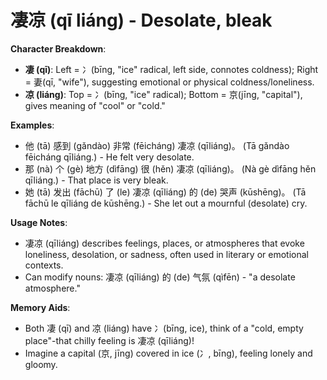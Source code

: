# **凄凉 (qī liáng) - Desolate, bleak**

**Character Breakdown**:  
- **凄 (qī)**: Left = 冫(bīng, "ice" radical, left side, connotes coldness); Right = 妻(qī, "wife"), suggesting emotional or physical coldness/loneliness.  
- **凉 (liáng)**: Top = 冫(bīng, "ice" radical); Bottom = 京(jīng, "capital"), gives meaning of "cool" or "cold."

**Examples**:  
- 他 (tā) 感到 (gǎndào) 非常 (fēicháng) 凄凉 (qīliáng)。 (Tā gǎndào fēicháng qīliáng.) - He felt very desolate.  
- 那 (nà) 个 (gè) 地方 (dìfāng) 很 (hěn) 凄凉 (qīliáng)。 (Nà gè dìfāng hěn qīliáng.) - That place is very bleak.  
- 她 (tā) 发出 (fāchū) 了 (le) 凄凉 (qīliáng) 的 (de) 哭声 (kūshēng)。 (Tā fāchū le qīliáng de kūshēng.) - She let out a mournful (desolate) cry.

**Usage Notes**:  
- 凄凉 (qīliáng) describes feelings, places, or atmospheres that evoke loneliness, desolation, or sadness, often used in literary or emotional contexts.  
- Can modify nouns: 凄凉 (qīliáng) 的 (de) 气氛 (qìfēn) - "a desolate atmosphere."

**Memory Aids**:  
- Both 凄 (qī) and 凉 (liáng) have 冫(bīng, ice), think of a "cold, empty place"-that chilly feeling is 凄凉 (qīliáng)!  
- Imagine a capital (京, jīng) covered in ice (冫, bīng), feeling lonely and gloomy.